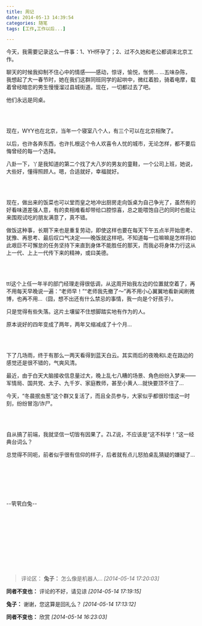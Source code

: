 ```yaml
---
title: 周记
date: 2014-05-13 14:39:54
categories: 随笔
tags: [工作,工作以后...]

---
```

今天，我需要记录这么一件事：1、YH怀孕了；2、过不久她和老公都调来北京工作。

聊天的时候我抑制不住心中的情感——感动，惊讶，愉悦，怅惘... ...五味杂陈，我想起了大一春节时，她在我们这群同班同学的起哄中，微红着脸，骑着电摩，载着曾经暗恋的男生慢慢溜过县城街道。现在，一切都过去了吧。

他们永远是同桌。

<br /><br />

现在，WYY也在北京，当年一个寝室八个人，有三个可以在北京相聚了。

以后，也许各奔东西，也许扎根这个令人欢喜令人忧的城市，无论怎样，都不要后悔曾经的每一个选择。

八卦一下，丫是我知道的第二个找了大八岁的男友的童鞋，一个公司上班，她说，大些好，懂得照顾人。嗯，合适就好，幸福就好。

<br /><br />

现在，做出来的饭菜也可以堂而皇之地冲出厨房走向饭桌为自己争光了，虽然有的好看味道差强人意，有的卖相难看却带给口腔惊喜，总之能喂饱自己的同时也能让来围观试吃的朋友满意了，真不错。

做饭这种事，长期下来也是重复劳动，即使这样也要在每天下午五点半开始思考、犹豫、再思考、最后叹口气决定——晚饭就这样吧。不知道每一位嘛嘛是怎样将如此艰巨不可懈怠的任务坚持下来直到身体不能胜任的那天，而我必将身体力行这从上一代、上上一代传下来的精神，或曰美德。

<br /><br />

ttl这个上任一年半的部门经理走得很低调，从这周开始我左边的位置就空着了，再不用每天早晚说一遍：“老师早！”“老师我先撤了～”再不用小心翼翼地看新闻刷微博，也再不用...（囧，想不出还有什么禁忌的事情，我一向是个好孩子）。

只是觉得有些失落。这片土壤留不住想脚踏实地有作为的人。

原本说好的四年变成了两年，两年又缩减成了十个月...

<br /><br />

下了几场雨，终于有那么一两天看得到蓝天白云。其实雨后的夜晚和L走在路边的感觉还是很不错的，气爽风清。

最近，由于白天大脑接收信息量过大，晚上乱七八糟的场景、角色纷纷入梦来——军情局、国共党、太子、九千岁、家庭教师，甚至小黄人...就快要顶不住了...

今天，“冬晨抿虫葱”这个群又复活了，而且全员参与，大家似乎都很珍惜这一时刻，纷纷冒泡/诈尸。

<br /><br />

自从搞了前端，我就坚信一切皆有因果了。ZLZ说，不应该是“这不科学！”这一经典台词么？

总觉得不同呃，前者似乎很有信仰的样子，后者就有点儿怒拍桌乱猜疑的嫌疑了...

<br /><br />

<br /><br />

--茕茕白兔--

<br /><br /><br /><br />

<br /><br />
---
>评论区：
>**兔子：** 怎么像是机器人...  *[2014-05-14 17:20:03]*
>
**同者不变也：** 评论的不好，请见谅  *[2014-05-14 17:19:15]*
>
**兔子：** 谢谢，您这算是回礼么？  *[2014-05-14 17:13:12]*
>
**同者不变也：** 欣赏  *[2014-05-14 16:23:03]*
>
